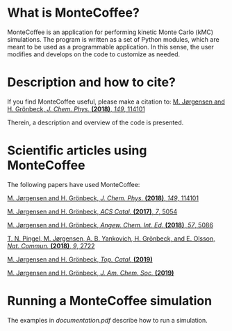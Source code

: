 # What is MonteCoffee?
MonteCoffee is an application for performing kinetic Monte Carlo 
(kMC) simulations. The program is written as a set of Python modules, which
are meant to be used as a programmable application. In this sense, the user
modifies and develops on the code to customize as needed.


# Description and how to cite?
If you find MonteCoffee useful, please make a citation to:
[M. Jørgensen and H. Grönbeck, *J. Chem. Phys.* **(2018)**, *149*, 114101](https://doi.org/10.1063/1.5046635)

Therein, a description and overview of the code is presented.

# Scientific articles using MonteCoffee
The following papers have used MonteCoffee:

[M. Jørgensen and H. Grönbeck, *J. Chem. Phys.* **(2018)**, *149*, 114101](https://doi.org/10.1063/1.5046635)

[M. Jørgensen and H. Grönbeck, *ACS Catal.* **(2017)**, *7*, 5054](https://doi.org/10.1021/acscatal.7b01194)

[M. Jørgensen and H. Grönbeck, *Angew. Chem. Int. Ed.* **(2018)**, *57*, 5086](https://doi.org/10.1021/0.1002/anie.201802113)

[T. N. Pingel, M. Jørgensen, A. B. Yankovich, H. Grönbeck, and E. Olsson, *Nat. Commun.* **(2018)**, *9*, 2722](https://doi.org/10.1038/s41467-018-05055-1)

[M. Jørgensen and H. Grönbeck, *Top. Catal.* **(2019)**](https://doi.org/10.1007/s11244-019-01145-6)

[M. Jørgensen and H. Grönbeck, *J. Am. Chem. Soc.* **(2019)**](https://doi.org/10.1021/jacs.9b02132)

# Running a MonteCoffee simulation
The examples in *documentation.pdf* describe how to run a simulation.


